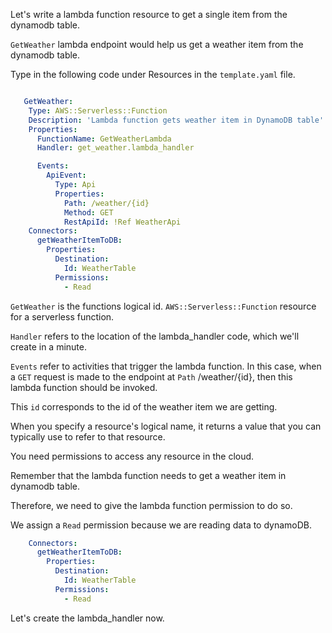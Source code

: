 Let's write a lambda function resource to get a single item from the dynamodb table.

`GetWeather` lambda endpoint would help us get a weather item from the dynamodb table.

Type in the following code under Resources in the `template.yaml` file.

```yaml

   GetWeather:
    Type: AWS::Serverless::Function
    Description: 'Lambda function gets weather item in DynamoDB table'
    Properties:
      FunctionName: GetWeatherLambda
      Handler: get_weather.lambda_handler

      Events:
        ApiEvent:
          Type: Api
          Properties:
            Path: /weather/{id}
            Method: GET
            RestApiId: !Ref WeatherApi
    Connectors:
      getWeatherItemToDB:
        Properties:
          Destination:
            Id: WeatherTable
          Permissions:
            - Read
```


`GetWeather` is the functions logical id.
`AWS::Serverless::Function` resource for a serverless function.

`Handler` refers to the location of the lambda_handler code, which we'll create in a minute.

`Events` refer to activities that trigger the lambda function.
In this case, when a `GET` request is made to the endpoint at `Path` /weather/{id},
then this lambda function should be invoked.

This `id` corresponds to the id of the weather item we are getting.

When you specify a resource's logical name, it returns a value that you can typically use to refer to that resource.

You need permissions to access any resource in the cloud. 

Remember that the lambda function needs to get a weather item in dynamodb table. 

Therefore, we need to give the lambda function permission to do so.

We assign a `Read` permission because we are reading data to dynamoDB.

```yaml
    Connectors:
      getWeatherItemToDB:
        Properties:
          Destination:
            Id: WeatherTable
          Permissions:
            - Read
```
Let's create the lambda_handler now.